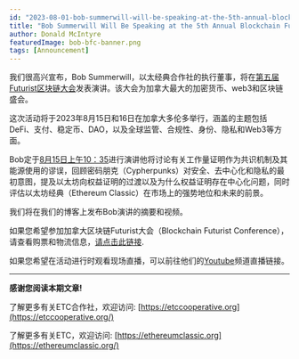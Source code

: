 ```yaml
---
id: "2023-08-01-bob-summerwill-will-be-speaking-at-the-5th-annual-blockchain-futurist-conference-en"
title: "Bob Summerwill Will Be Speaking at the 5th Annual Blockchain Futurist Conference"
author: Donald McIntyre
featuredImage: bob-bfc-banner.png
tags: [Announcement]
---
```


我们很高兴宣布，Bob Summerwill，以太经典合作社的执行董事，将在[第五届Futurist区块链大会](https://www.futuristconference.com/)发表演讲。该大会为加拿大最大的加密货币、web3和区块链盛会。

这次活动将于2023年8月15日和16日在加拿大多伦多举行，涵盖的主题包括DeFi、支付、稳定币、DAO，以及全球监管、合规性、身份、隐私和Web3等方面。

Bob定于[8月15日上午10：35](https://eventmobi.com/futurist23/agenda/a23646b2-e884-41c0-9c83-24b8aa723b73/day/2023-08-15)进行演讲他将讨论有关工作量证明作为共识机制及其能源使用的谬误，回顾密码朋克（Cypherpunks）对安全、去中心化和隐私的最初意图，提及以太坊向权益证明的过渡以及为什么权益证明存在中心化问题，同时评估以太坊经典（Ethereum Classic）在市场上的强势地位和未来的前景。

我们将在我们的博客上发布Bob演讲的摘要和视频。

如果您希望参加加拿大区块链Futurist大会（Blockchain Futurist Conference），请查看购票和物流信息，[请点击此链接](https://www.futuristconference.com/ticket).

如果您希望在活动进行时观看现场直播，可以前往他们的[Youtube](https://www.youtube.com/@futuristconference/streams)频道直播链接。

---

**感谢您阅读本期文章!**

了解更多有关ETC合作社，欢迎访问:  [https://etccooperative.org](https://etccooperative.org/)

了解更多有关ETC，欢迎访问:  [https://ethereumclassic.org](https://ethereumclassic.org/)
